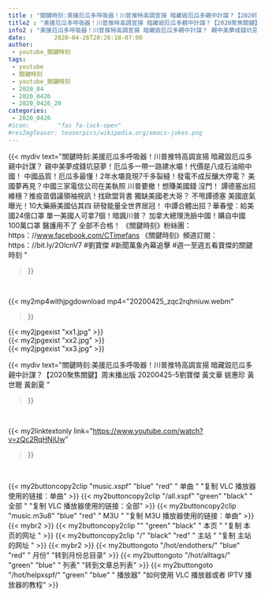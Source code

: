 ```yaml
---
title : "關鍵時刻:美援厄瓜多呼吸器！川普推特高調宣揚 暗藏毀厄瓜多親中計謀？【2020聚焦關鍵】周末播出版 20200425-5劉寶傑 黃文華 姚惠珍 黃世聰 黃創夏 "
title2 : "美援厄瓜多呼吸器！川普推特高調宣揚 暗藏毀厄瓜多親中計謀？【2020聚焦關鍵】周末播出版 20200425-5劉寶傑 黃文華 姚惠珍 黃世聰 黃創夏 "
info2 : "美援厄瓜多呼吸器！川普推特高調宣揚 暗藏毀厄瓜多親中計謀？ 親中美夢成錢坑惡夢！厄瓜多一帶一路建水壩！代價是八成石油賠中國！ 中國品質！厄瓜多最懂！2年水壩竟現7千多裂縫！發電不成反釀大停電？ 美國夢再見？中國三家電信公司在美執照 川普要撤！想賺美國錢 沒門！ 譚德塞出招維穩？推疫苗倡議領袖視訊！找歐盟背書 獨缺美國老大哥？ 不甩譚德塞 美國底氣曝光！10大藥廠美國佔其四 研發能量全世界居冠！ 中譚合體出招？華春瑩：給美國24億口罩 單一美國人可拿7個！暗諷川普？ 加拿大總理洗臉中國！購自中國100萬口罩 醫護用不了 全部不合格！   《關鍵時刻》粉絲團：https：//www.facebook.com/CTimefans 《關鍵時刻》頻道訂閱：https：//bit.ly/2OlcnV7  #劉寶傑 #新聞萬象內幕追擊 #週一至週五看寶傑的關鍵時刻 "
date:        2020-04-26T20:26:18-07:00
author:
 - youtube_關鍵時刻
tags:
 - youtube
 - 關鍵時刻
 - youtube_關鍵時刻
 - 2020_04
 - 2020_0426
 - 2020_0426_20
categories:
 - 2020_0426
#icon:        "fas fa-lock-open"
#resImgTeaser: teaserpics/wikipedia.org/emacs-jokes.png
---
```


{{< mydiv text="關鍵時刻:美援厄瓜多呼吸器！川普推特高調宣揚 暗藏毀厄瓜多親中計謀？ 親中美夢成錢坑惡夢！厄瓜多一帶一路建水壩！代價是八成石油賠中國！ 中國品質！厄瓜多最懂！2年水壩竟現7千多裂縫！發電不成反釀大停電？ 美國夢再見？中國三家電信公司在美執照 川普要撤！想賺美國錢 沒門！ 譚德塞出招維穩？推疫苗倡議領袖視訊！找歐盟背書 獨缺美國老大哥？ 不甩譚德塞 美國底氣曝光！10大藥廠美國佔其四 研發能量全世界居冠！ 中譚合體出招？華春瑩：給美國24億口罩 單一美國人可拿7個！暗諷川普？ 加拿大總理洗臉中國！購自中國100萬口罩 醫護用不了 全部不合格！   《關鍵時刻》粉絲團：https：//www.facebook.com/CTimefans 《關鍵時刻》頻道訂閱：https：//bit.ly/2OlcnV7  #劉寶傑 #新聞萬象內幕追擊 #週一至週五看寶傑的關鍵時刻 "
>}}
<br>


{{< my2mp4withjpgdownload mp4="20200425_zqc2rqhniuw.webm"
>}}

{{< my2jpgexist "xx1.jpg" >}}<br>
{{< my2jpgexist "xx2.jpg" >}}<br>
{{< my2jpgexist "xx3.jpg" >}}<br>



{{< mydiv text="關鍵時刻:美援厄瓜多呼吸器！川普推特高調宣揚 暗藏毀厄瓜多親中計謀？【2020聚焦關鍵】周末播出版 20200425-5劉寶傑 黃文華 姚惠珍 黃世聰 黃創夏 "
>}}
<br>

{{< my2linktextonly link="https://www.youtube.com/watch?v=zQc2RqHNiUw"
>}}


<br>

{{< my2buttoncopy2clip "music.xspf"        "blue"   "red"    " 单曲 "  "复制 VLC 播放器使用的链接：单曲" >}} {{< my2buttoncopy2clip "/all.xspf"         "green"  "black"  " 全部 "  "复制 VLC 播放器使用的链接：全部" >}} {{< my2buttoncopy2clip "music.m3u8"        "blue"   "red"    " M3U  "    "复制 M3U 播放器使用的链接：单曲" >}} {{< mybr2 >}} {{< my2buttoncopy2clip ""                  "green"  "black"  " 本页 "    "复制 本页的网址 " >}} {{< my2buttoncopy2clip "/"                 "black"  "red"    " 主站 "    "复制 主站的网址 " >}} {{< mybr2 >}} {{< my2buttongoto      "/hot/endothers/"   "blue"   "red"    " 月份"   "转到月份总目录" >}} {{< my2buttongoto      "/hot/alltags/"     "green"  "blue"   " 列表"   "转到文章总列表" >}} {{< my2buttongoto      "/hot/helpxspf/"    "green"  "blue"   " 播放器" "如何使用 VLC 播放器或者 IPTV 播放器的教程" >}} 
